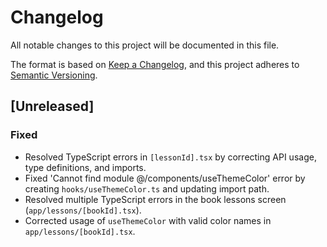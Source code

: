 # Changelog
All notable changes to this project will be documented in this file.

The format is based on [Keep a Changelog](https://keepachangelog.com/en/1.0.0/),
and this project adheres to [Semantic Versioning](https://semver.org/spec/v2.0.0.html).

## [Unreleased]

### Fixed
- Resolved TypeScript errors in `[lessonId].tsx` by correcting API usage, type definitions, and imports.
- Fixed 'Cannot find module @/components/useThemeColor' error by creating `hooks/useThemeColor.ts` and updating import path.
- Resolved multiple TypeScript errors in the book lessons screen (`app/lessons/[bookId].tsx`).
- Corrected usage of `useThemeColor` with valid color names in `app/lessons/[bookId].tsx`.